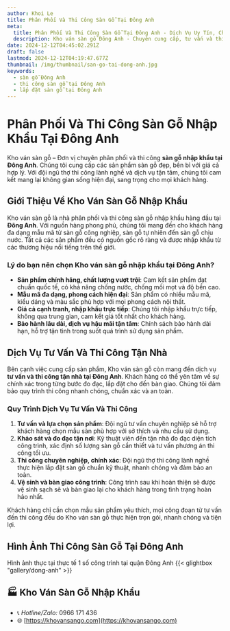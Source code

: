 ```yaml
---
author: Khoi Le
title: Phân Phối Và Thi Công Sàn Gỗ Tại Đông Anh
meta:
  title: Phân Phối Và Thi Công Sàn Gỗ Tại Đông Anh - Dịch Vụ Uy Tín, Chất Lượng
  description: Kho ván sàn gỗ Đông Anh - Chuyên cung cấp, tư vấn và thi công sàn gỗ công nghiệp chất lượng cao. Dịch vụ uy tín, giá thành hợp lý.
date: 2024-12-12T04:45:02.291Z
draft: false
lastmod: 2024-12-12T04:19:47.677Z
thumbnail: /img/thumbnail/san-go-tai-dong-anh.jpg
keywords:
  - sàn gỗ Đông Anh
  - thi công sàn gỗ tại Đông Anh
  - lắp đặt sàn gỗ tại Đông Anh
---
```



# Phân Phối Và Thi Công Sàn Gỗ Nhập Khẩu Tại Đông Anh

Kho ván sàn gỗ – Đơn vị chuyên phân phối và thi công **sàn gỗ nhập khẩu tại Đông Anh**. Chúng tôi cung cấp các sản phẩm sàn gỗ đẹp, bền bỉ với giá cả hợp lý. Với đội ngũ thợ thi công lành nghề và dịch vụ tận tâm, chúng tôi cam kết mang lại không gian sống hiện đại, sang trọng cho mọi khách hàng.

## Giới Thiệu Về Kho Ván Sàn Gỗ Nhập Khẩu

Kho ván sàn gỗ là nhà phân phối và thi công sàn gỗ nhập khẩu hàng đầu tại **Đông Anh**. Với nguồn hàng phong phú, chúng tôi mang đến cho khách hàng đa dạng mẫu mã từ sàn gỗ công nghiệp, sàn gỗ tự nhiên đến sàn gỗ chịu nước. Tất cả các sản phẩm đều có nguồn gốc rõ ràng và được nhập khẩu từ các thương hiệu nổi tiếng trên thế giới.

### Lý do bạn nên chọn **Kho ván sàn gỗ nhập khẩu tại Đông Anh**?

- **Sản phẩm chính hãng, chất lượng vượt trội**: Cam kết sản phẩm đạt chuẩn quốc tế, có khả năng chống nước, chống mối mọt và độ bền cao.
- **Mẫu mã đa dạng, phong cách hiện đại**: Sản phẩm có nhiều mẫu mã, kiểu dáng và màu sắc phù hợp với mọi phong cách nội thất.
- **Giá cả cạnh tranh, nhập khẩu trực tiếp**: Chúng tôi nhập khẩu trực tiếp, không qua trung gian, cam kết giá tốt nhất cho khách hàng.
- **Bảo hành lâu dài, dịch vụ hậu mãi tận tâm**: Chính sách bảo hành dài hạn, hỗ trợ tận tình trong suốt quá trình sử dụng sản phẩm.

## Dịch Vụ Tư Vấn Và Thi Công Tận Nhà

Bên cạnh việc cung cấp sản phẩm, Kho ván sàn gỗ còn mang đến dịch vụ **tư vấn và thi công tận nhà tại Đông Anh**. Khách hàng có thể yên tâm về sự chính xác trong từng bước đo đạc, lắp đặt cho đến bàn giao. Chúng tôi đảm bảo quy trình thi công nhanh chóng, chuẩn xác và an toàn.

### Quy Trình Dịch Vụ Tư Vấn Và Thi Công

1. **Tư vấn và lựa chọn sản phẩm**: Đội ngũ tư vấn chuyên nghiệp sẽ hỗ trợ khách hàng chọn mẫu sàn phù hợp với sở thích và nhu cầu sử dụng.
2. **Khảo sát và đo đạc tận nơi**: Kỹ thuật viên đến tận nhà đo đạc diện tích công trình, xác định số lượng sàn gỗ cần thiết và tư vấn phương án thi công tối ưu.
3. **Thi công chuyên nghiệp, chính xác**: Đội ngũ thợ thi công lành nghề thực hiện lắp đặt sàn gỗ chuẩn kỹ thuật, nhanh chóng và đảm bảo an toàn.
4. **Vệ sinh và bàn giao công trình**: Công trình sau khi hoàn thiện sẽ được vệ sinh sạch sẽ và bàn giao lại cho khách hàng trong tình trạng hoàn hảo nhất.

Khách hàng chỉ cần chọn mẫu sản phẩm yêu thích, mọi công đoạn từ tư vấn đến thi công đều do Kho ván sàn gỗ thực hiện trọn gói, nhanh chóng và tiện lợi.

## Hình Ảnh Thi Công Sàn Gỗ Tại Đông Anh

Hình ảnh thực tại thực tế 1 số công trình tại quận Đông Anh
{{< glightbox "gallery/dong-anh" >}}

## 🏭 Kho Ván Sàn Gỗ Nhập Khẩu

- 📞 *Hotline/Zalo:*  0966 171 436
- 🌐 [https://khovansango.com](https://khovansango.com)
